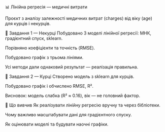 📊 Лінійна регресія — медичні витрати

Проєкт з аналізу залежності медичних витрат (charges) від віку (age) для курців і некурців.

🔹 Завдання 1 — Некурці
Побудовано 3 моделі лінійної регресії: МНК, градієнтний спуск, sklearn.

Порівняно коефіцієнти та точність (RMSE).

Побудовано графік з трьома лініями.

Усі методи дали однаковий результат — реалізація правильна.

🔹 Завдання 2 — Курці
Створено модель з sklearn для курців.

Побудовано графік і обчислено RMSE, R².

Висновок: модель слабка (R² ≈ 0.16), вік — не головний фактор.

🧠 Що вивчив
Як реалізувати лінійну регресію вручну та через бібліотеки.

Чому важливо масштабувати дані для градієнтного спуску.

Як оцінювати моделі та будувати наочні графіки.
